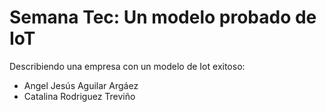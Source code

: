 <div>
  <h1>Semana Tec: Un modelo probado de IoT</h1>
</div>

Describiendo una empresa con un modelo de Iot exitoso:
<ul>
  <li>Angel Jesús Aguilar Argáez</li>
  <li>Catalina Rodriguez Treviño</li>
</ul>

